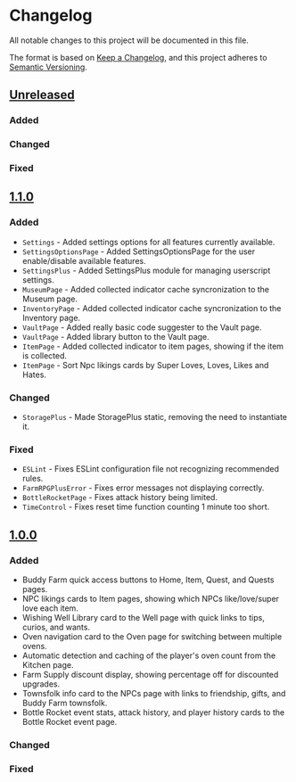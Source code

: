 # Changelog

All notable changes to this project will be documented in this file.

The format is based on [Keep a Changelog](https://keepachangelog.com/en/1.1.0/),
and this project adheres to [Semantic Versioning](https://semver.org/spec/v2.0.0.html).

## [Unreleased](https://raw.githubusercontent.com/Synogun/FarmRPGPlus/refs/heads/develop/dist/FarmRPGPlus.user.js)

### Added

### Changed

### Fixed

## [1.1.0](https://raw.githubusercontent.com/Synogun/FarmRPGPlus/refs/tags/1.1.0/dist/FarmRPGPlus.user.js)

### Added
- `Settings` - Added settings options for all features currently available.
- `SettingsOptionsPage` - Added SettingsOptionsPage for the user enable/disable available features.
- `SettingsPlus` - Added SettingsPlus module for managing userscript settings.
- `MuseumPage` - Added collected indicator cache syncronization to the Museum page.
- `InventoryPage` - Added collected indicator cache syncronization to the Inventory page.
- `VaultPage` - Added really basic code suggester to the Vault page.
- `VaultPage` - Added library button to the Vault page.
- `ItemPage` - Added collected indicator to item pages, showing if the item is collected.
- `ItemPage` - Sort Npc likings cards by Super Loves, Loves, Likes and Hates.

### Changed
- `StoragePlus` - Made StoragePlus static, removing the need to instantiate it.

### Fixed
- `ESLint` - Fixes ESLint configuration file not recognizing recommended rules.
- `FarmRPGPlusError` - Fixes error messages not displaying correctly.
- `BottleRocketPage` - Fixes attack history being limited.
- `TimeControl` - Fixes reset time function counting 1 minute too short.

## [1.0.0](https://raw.githubusercontent.com/Synogun/FarmRPGPlus/refs/tags/1.0.0/dist/FarmRPGPlus.user.js)

### Added
- Buddy Farm quick access buttons to Home, Item, Quest, and Quests pages.
- NPC likings cards to Item pages, showing which NPCs like/love/super love each item.
- Wishing Well Library card to the Well page with quick links to tips, curios, and wants.
- Oven navigation card to the Oven page for switching between multiple ovens.
- Automatic detection and caching of the player's oven count from the Kitchen page.
- Farm Supply discount display, showing percentage off for discounted upgrades.
- Townsfolk info card to the NPCs page with links to friendship, gifts, and Buddy Farm townsfolk.
- Bottle Rocket event stats, attack history, and player history cards to the Bottle Rocket event page.

### Changed

### Fixed
